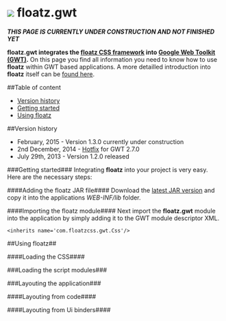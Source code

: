 ![](https://github.com/floatzcss/floatz/blob/master/wiki/logo.png) floatz.gwt
======

***THIS PAGE IS CURRENTLY UNDER CONSTRUCTION AND NOT FINISHED YET***

**floatz.gwt integrates the [floatz CSS framework](https://github.com/floatzcss/floatz/) into [Google Web Toolkit (GWT)](http://www.gwtproject.org).** On this page you find all information you need to know how to use **floatz** within GWT based applications. A more detailled introduction into **floatz** itself can be [found here](https://github.com/floatzcss/floatz/edit/master/README.md).

##Table of content
* [Version history](#version-history)
* [Getting started](#getting-started)
* [Using floatz](#using-floatz)

##Version history
* February, 2015 - Version 1.3.0 currently under construction
* 2nd December, 2014 - [Hotfix](https://github.com/floatzcss/floatz.gwt/blob/master/download/floatz.gwt-1.2.0hotfix01.jar) for GWT 2.7.0 
* July 29th, 2013 - Version 1.2.0 released

###Getting started###
Integrating **floatz** into your project is very easy. Here are the necessary steps:

####Adding the floatz JAR file####
Download the [latest JAR version](https://github.com/floatzcss/floatz.gwt/tree/master/download) and copy it into the applications *WEB-INF/lib* folder.

####Importing the floatz module####
Next import the **floatz.gwt** module into the application by simply adding it to the GWT module descriptor XML.
```
<inherits name='com.floatzcss.gwt.Css'/>
```

##Using floatz##

####Loading the CSS####

###Loading the script modules###

###Layouting the application###

####Layouting from code####

####Layouting from Ui binders####
